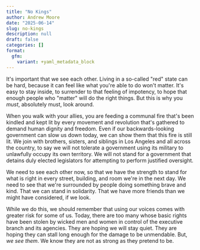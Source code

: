 ```yaml
---
title: "No Kings"
author: Andrew Moore
date: "2025-06-14"
slug: no-kings
description: null
draft: false
categories: []
format:
  gfm:
    variant: +yaml_metadata_block
---
```


It's important that we see each other. Living in a so-called "red" state can be hard, because it can feel like what you're able to do won't matter. It's easy to stay inside, to surrender to that feeling of impotency, to hope that enough people who "matter" will do the right things. But this is why you _must_, absolutely must, look around.

When you walk with your allies, you are feeding a communal fire that's been kindled and kept lit by every movement and revolution that's gathered to demand human dignity and freedom. Even if our backwards-looking government can slow us down today, we can show them that this fire is still lit. We join with brothers, sisters, and siblings in Los Angeles and all across the country, to say we will not tolerate a government using its military to unlawfully occupy its own territory. We will not stand for a government that detains duly elected legislators for attempting to perform justified oversight.

We need to see each other now, so that we have the strength to stand for what is right in every street, building, and room we're in the next day. We need to see that we're surrounded by people doing something brave and kind. That we can stand in solidarity. That we have more friends than we might have considered, if we look.

While we do this, we should remember that using our voices comes with greater risk for some of us. Today, there are too many whose basic rights have been stolen by wicked men and women in control of the executive branch and its agencies. They are hoping we will stay quiet. They are hoping they can stall long enough for the damage to be unmendable. But, _we see them_. We know they are not as strong as they pretend to be.
